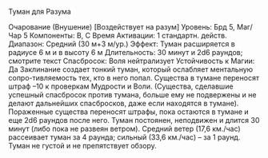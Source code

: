 
Туман для Разума

Очарование (Внушение) [Воздействует
на разум]
Уровень: Брд 5, Маг/Чар 5
Компоненты: В, С
Время Активации: 1 стандартн. действ.
Диапазон: Средний (30 м+3 м/ур.)
Эффект: Туман расширяется в радиусе
6 м и в высоту 6 м
Длительность: 30 минут и 2d6 раундов;
смотрите текст
Спасбросок: Воля нейтрализует
Устойчивость к Магии: Да
Заклинание создает тонкий туман, который ослабляет ментальную сопро-тивляемость тех, кто в него попал. Существа в
тумане переносят штраф –10 к проверкам Мудрости и Воли. (Существа, сделавшие успешный спасбросок против
тумана, больше ему не подвержены и не
делают дальнейших спасбросков, даже
если находятся в тумане). Пораженные
существа переносят штрафы, пока остаются в тумане и еще 2d6 раундов после
него. Туман постоянен, неподвижен и
длится 30 минут (либо пока не развеян
ветром).
Средний ветер (17,6 км./час) рассеивает туман за 4 раунда; сильный (33,6
км./час) – за 1 раунд.
Туман не густой и не препятствует
обзору.